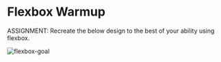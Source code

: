 # Flexbox Warmup

ASSIGNMENT: Recreate the below design to the best of your ability using flexbox.



![flexbox-goal](https://user-images.githubusercontent.com/41970259/47512383-17023400-d84a-11e8-841a-ae08a59b56cc.png)
